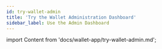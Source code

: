 ```yaml
---
id: try-wallet-admin
title: 'Try the Wallet Administration Dashboard'
sidebar_label: Use the Admin Dashboard
---
```


import Content from 'docs/wallet-app/try-wallet-admin.md';

<Content />
